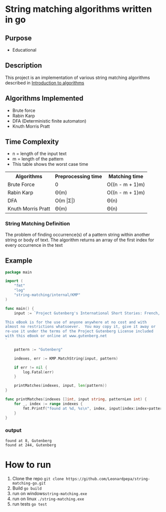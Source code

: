 # String matching algorithms written in go

## Purpose

* Educational

## Description

This project is an implementation of various string matching algorithms described
in [Introduction to algorithms](https://dl.ebooksworld.ir/books/Introduction.to.Algorithms.4th.Leiserson.Stein.Rivest.Cormen.MIT.Press.9780262046305.EBooksWorld.ir.pdf)<br>

## Algorithms Implemented

* Brute force
* Rabin Karp
* DFA (Deterministic finite automaton)
* Knuth Morris Pratt

## Time Complexity
 * n = length of the input text
 * m = length of the pattern
 * This table shows the worst case time
<table>
  <tr>
    <th>Algorithms</th>
    <th>Preprocessing time</th>
    <th>Matching time</th>
  </tr>
  <tr>
    <td>Brute Force</td>
    <td>0</td>
    <td>Ο((n - m + 1)m)</td>
  </tr>
<tr>
    <td>Rabin Karp</td>
    <td>Θ(m)</td>
    <td>Ο((n - m + 1)m)</td>
  </tr>
<tr>
    <td>DFA</td>
    <td>Ο(m |Σ|)</td>
    <td>Θ(n)</td>
  </tr>
<tr>
    <td>Knuth Morris Pratt</td>
    <td>Θ(m)</td>
    <td>Θ(n)</td>
  </tr>
</table>

### String Matching Definition
The problem of finding occurrence(s) of a pattern string within another string or body of text.
The algorithm returns an array of the first index for every occurrence in the text

## Example

```go
package main

import (
	"fmt"
	"log"
	"string-matching/internal/KMP"
)

func main() {
	input := `Project Gutenberg's International Short Stories: French, by Various

This eBook is for the use of anyone anywhere at no cost and with
almost no restrictions whatsoever.  You may copy it, give it away or
re-use it under the terms of the Project Gutenberg License included
with this eBook or online at www.gutenberg.net
`

	pattern := "Gutenberg"

	indexes, err := KMP.MatchString(input, pattern)

	if err != nil {
		log.Fatal(err)
	}

	printMatches(indexes, input, len(pattern))
}

func printMatches(indexes []int, input string, patternLen int) {
	for _, index := range indexes {
		fmt.Printf("found at %d, %s\n", index, input[index:index+patternLen])
	}
}
```

### output

```terminal
found at 8, Gutenberg
found at 244, Gutenberg
```

# How to run
1. Clone the repo ```git clone https://github.com/Leonardpepa/string-matching-go.git```
2. Build ```go build```
3. run on windows```string-matching.exe```
4. run on linux ```./string-matching.exe```
5. run tests ```go test```